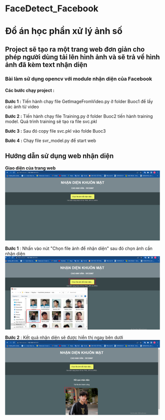 # FaceDetect_Facebook
# Đồ án học phần xử lý ảnh số 
## Project sẽ tạo ra  một trang web đơn giản cho phép người dùng tải lên hình ảnh và sẽ trả về hình ảnh đã kèm text nhận diện 
### Bài làm sử dụng opencv với module nhận diện của Facebook
#### Các bước chạy project :
<div>

**Bước 1 :** Tiến hành chạy file GetImageFromVideo.py ở folder Buoc1 để lấy các ảnh từ video

**Bước 2 :** Tiến hành chạy file Training.py ở folder Buoc2 tiến hành training model. Quá trình training sẽ tạo ra file svc.pkl

**Bước 3 :** Sau đó copy file svc.pkl vào folde Buoc3

**Bước 4 :** Chạy file svr_model.py để start web
</div>
<div>

## Hướng dẫn sử dụng web nhận diện

**Giao diện của trang web**
<img src="test/giao_dien_web.png"/>

**Bước 1** : Nhấn vào nút "Chọn file ảnh để nhận diện" sau đó chọn ảnh cần nhận diện
<img src="test/chon_image.png"/>

**Bước 2** : Kết quả nhận diện sẽ được hiển thị ngay bên dưới
<img src="test/ket_qua_nhan_dien.png"/>
</div>
